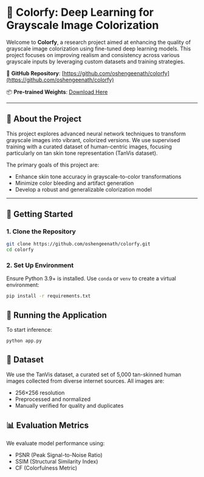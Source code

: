 # 🎨 Colorfy: Deep Learning for Grayscale Image Colorization

Welcome to **Colorfy**, a research project aimed at enhancing the quality of grayscale image colorization using fine-tuned deep learning models. This project focuses on improving realism and consistency across various grayscale inputs by leveraging custom datasets and training strategies.


📂 **GitHub Repository**: [https://github.com/oshengeenath/colorfy](https://github.com/oshengeenath/colorfy)

📦 **Pre-trained Weights**: [Download Here](https://drive.google.com/file/d/1V1rJtuAAh8nxUvE6mN9VaZZ7sagkhYnx/view?usp=sharing)

---

## 🔧 About the Project

This project explores advanced neural network techniques to transform grayscale images into vibrant, colorized versions. We use supervised training with a curated dataset of human-centric images, focusing particularly on tan skin tone representation (TanVis dataset).

The primary goals of this project are:
- Enhance skin tone accuracy in grayscale-to-color transformations  
- Minimize color bleeding and artifact generation  
- Develop a robust and generalizable colorization model

---

## 🚀 Getting Started

### 1. Clone the Repository

```bash
git clone https://github.com/oshengeenath/colorfy.git
cd colorfy
```

### 2. Set Up Environment

Ensure Python 3.9+ is installed. Use `conda` or `venv` to create a virtual environment:

```bash
pip install -r requirements.txt
```

## 🧪 Running the Application
To start inference:
```bash
python app.py
```

## 📁 Dataset
We use the TanVis dataset, a curated set of 5,000 tan-skinned human images collected from diverse internet sources. All images are:
- 256×256 resolution 
- Preprocessed and normalized 
- Manually verified for quality and duplicates


## 📊 Evaluation Metrics
We evaluate model performance using:
- PSNR (Peak Signal-to-Noise Ratio)
- SSIM (Structural Similarity Index) 
- CF (Colorfulness Metric)









